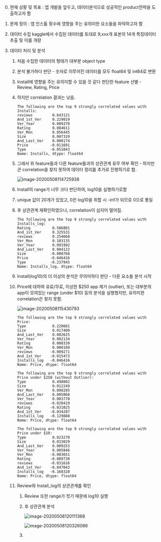 0. 현재 상황 및 목표 : 앱 개발을 앞두고, 데이터분석으로 성공적인 product전략을 도출하고자 함

   

1. 문제 정의 : 앱 인스톨 횟수에 영향을 주는 유의미한 요소들을 파악하고자 함

   

2. 데이터 수집 kaggle에서 수집된 데이터를 토대로 9,xxx개 표본의 14개 특징데이터 추출 및 이를 개량

   

3. 데이터 처리 및 분석

   1. 처음 수집한 데이터의 형태가 대부분 object type

   2. 분석 불가하다 판단 - 숫자로 이루어진 데이터를 모두 float64 및 int64로 변환

   3. Install에 영향을 주는 유의미할 수 있을 것 같다 판단한 feature 선별 - Review, Rating, Price

   4. 하지만 correlation 결과는 낮음.

      ```
      The following are the top 9 strongly correlated values with Installs:
      reviews         0.643121
      And_1st_Ver     0.229019
      Ver_Year        0.089378
      Rating          0.084611
      Ver_Mon         0.056445
      Size            0.007329
      And_Last_Ver    0.000174
      Price          -0.011691
      Type           -0.051043
      Name: Installs, dtype: float64
      ```

   5. 그래서 위 feature들과 다른 feature들과의 상관관계 유무 여부 확인 - 하지만 큰 correlation을 찾지 못하여 데이터 정리를 추가로 진행하기로 함.

      ![image-20200508114725938](C:\Users\Gk\AppData\Roaming\Typora\typora-user-images\image-20200508114725938.png)

   6. Install의 range가 너무 크다 판단하여, log10을 실행하기로함

   7. unique 값이 20개가 있었고, 0은 log10을 취할 시 -inf가 되므로 0으로 통일

   8. 후 상관관계 재확인하였으나, correlation이 심지어 떨어짐.

      ```
      The following are the top 9 strongly correlated values with Installs_log:
      Rating          0.586801
      And_1st_Ver     0.325531
      reviews         0.254668
      Ver_Mon         0.103135
      Ver_Year        0.091992
      And_Last_Ver    0.084122
      Size           -0.000768
      Price          -0.046416
      Type           -0.237945
      Name: Installs_log, dtype: float64
      ```

   9. Install(log10)의 더 이상의 분석은 무의미하다 판단 - 다른 요소들 분석 시작

   10. Price에 대하여 유료/무료, 이상한 $250 app 제거 (outlier), 또는 대부분의 app이 모여있는 range (under $10) 등의 분석을 실행했지만, 유의미한 correlation은 찾지 못함.

       ![image-20200508115430793](C:\Users\Gk\AppData\Roaming\Typora\typora-user-images\image-20200508115430793.png)

       ```
       The following are the top 9 strongly correlated values with Price:
       Type            0.220601
       Size            0.017400
       And_Last_Ver    0.002625
       Ver_Year        0.002134
       Rating          0.000339
       Ver_Mon         0.000189
       reviews        -0.009271
       And_1st_Ver    -0.015473
       Installs_log   -0.046416
       Name: Price, dtype: float64
       ```

       ```
       The following are the top 9 strongly correlated values with Price under $250 (without Outlier):
       Type            0.498002
       Size            0.012249
       Ver_Mon         0.008285
       And_Last_Ver    0.005860
       Ver_Year        0.003770
       reviews        -0.020419
       Rating         -0.031025
       And_1st_Ver    -0.034287
       Installs_log   -0.129088
       Name: Price, dtype: float64
       ```

       ```
       The following are the top 9 strongly correlated values with Price under $10:
       Type            0.823270
       Size            0.033029
       And_Last_Ver    0.009253
       Ver_Year        0.005846
       Ver_Mon        -0.003651
       Rating         -0.009730
       reviews        -0.031616
       And_1st_Ver    -0.047043
       Installs_log   -0.168328
       Name: Price, dtype: float64
       ```

   11. Review와 Install_log의 상관관계를 확인

       1. Review 또한 range가 컷기 때문에 log10 실행

       2. 후 상관관계 분석

          ![image-20200508120111368](C:\Users\Gk\AppData\Roaming\Typora\typora-user-images\image-20200508120111368.png)

          ![image-20200508120326086](C:\Users\Gk\AppData\Roaming\Typora\typora-user-images\image-20200508120326086.png)

       3. 